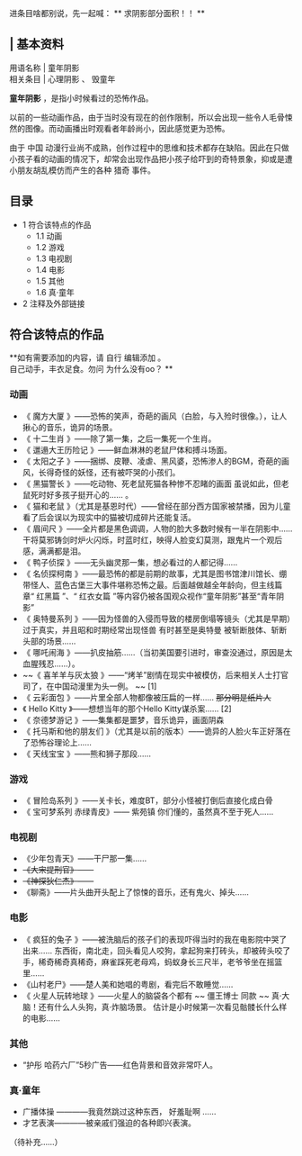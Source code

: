 进条目啥都别说，先一起喊：  ** 求阴影部分面积！！  **

|  **基本资料**  
---  
用语名称  |  童年阴影   
相关条目  |  心理阴影  、  毁童年   
  
**童年阴影** ，是指小时候看过的恐怖作品。

以前的一些动画作品，由于当时没有现在的创作限制，所以会出现一些令人毛骨悚然的图像。而动画播出时观看者年龄尚小，因此感觉更为恐怖。

由于  中国
动漫行业尚不成熟，创作过程中的思维和技术都存在缺陷。因此在只做小孩子看的动画的情况下，却常会出现作品把小孩子给吓到的奇特景象，抑或是遭小朋友胡乱模仿而产生的各种
猎奇  事件。

##  目录

  * 1  符合该特点的作品 
    * 1.1  动画 
    * 1.2  游戏 
    * 1.3  电视剧 
    * 1.4  电影 
    * 1.5  其他 
    * 1.6  真·童年 
  * 2  注释及外部链接 

##  符合该特点的作品

**如有需要添加的内容，请 自行  编辑添加  。  
自己动手，丰衣足食。勿问  为什么没有oo？  **

###  动画

  * 《  魔方大厦  》——恐怖的笑声，奇葩的画风（白脸，与入殓时很像。），让人揪心的音乐，诡异的场景。 
  * 《  十二生肖  》——除了第一集，之后一集死一个生肖。 
  * 《  邋遢大王历险记  》——鲜血淋淋的老鼠尸体和搏斗场面。 
  * 《  太阳之子  》——捆绑、皮鞭、凌虐、黑风婆，恐怖渗人的BGM，奇葩的画风，长得奇怪的妖怪，还有被吓哭的小孩们。 
  * 《  黑猫警长  》——吃动物、死老鼠死猫各种惨不忍睹的画面  虽说如此，但老鼠死时好多孩子挺开心的……  。 
  * 《  猫和老鼠  》（尤其是基恩时代）——曾经在部分西方国家被禁播，因为儿童看了后会误以为现实中的猫被切成碎片还能复活。 
  * 《  眉间尺  》——全片都是黑色调调，人物的脸大多数时候有一半在阴影中……干将莫邪铸剑时炉火闪烁，时蓝时红，映得人脸变幻莫测，跟鬼片一个观后感，满满都是泪。 
  * 《  鸭子侦探  》——无头幽灵那一集，想必看过的人都记得…… 
  * 《  名侦探柯南  》——最恐怖的都是前期的故事，尤其是图书馆津川馆长、绷带怪人、蓝色古堡三大事件堪称恐怖之最。后面越做越全年龄向，但主线篇章“  红黑篇  ”、“  红衣女篇  ”等内容仍被各国观众视作“童年阴影”甚至“青年阴影” 
  * 《  奥特曼系列  》——因为怪兽的入侵而导致的楼房倒塌等镜头（尤其是早期）过于真实，并且昭和时期经常出现怪兽  有时甚至是奥特曼  被斩断肢体、斩断头部的场景…… 
  * 《  哪吒闹海  》——扒皮抽筋……（当初美国要引进时，审查没通过，原因是太血腥残忍……）。 
  * ~~《 喜羊羊与灰太狼  》——“烤羊”剧情在现实中被模仿，后来相关人士打官司了，在中国动漫里为头一例。 ~~ [1] 
  * 《  云彩面包  》——片里全部人物都像被压扁的一样…… ~~那分明是纸片人~~
  * 《  Hello Kitty  》——想想当年的那个Hello Kitty谋杀案……  [2] 
  * 《  奈德梦游记  》——集集都是噩梦，音乐诡异，画面阴森 
  * 《  托马斯和他的朋友们  》（尤其是以前的版本）——诡异的人脸火车正好落在了恐怖谷理论上…… 
  * 《  天线宝宝  》——熊和狮子那段…… 

###  游戏

  * 《  冒险岛系列  》——关卡长，难度BT，部分小怪被打倒后直接化成白骨 
  * 《  宝可梦系列  赤绿青皮》——  紫苑镇  你们懂的，虽然真不至于死人…… 

###  电视剧

  * 《少年包青天》——干尸那一集…… 
  * ~~《大宋提刑官》——~~
  * ~~《神探狄仁杰》——~~
  * 《聊斋》——片头曲开头配上了惊悚的音乐，还有鬼火、掉头…… 

###  电影

  * 《  疯狂的兔子  》——被洗脑后的孩子们的表现吓得当时的我在电影院中哭了出来……  东西街，南北走，回头看见人咬狗，拿起狗来打砖头，却被砖头咬了手，稀奇稀奇真稀奇，麻雀踩死老母鸡，蚂蚁身长三尺半，老爷爷坐在摇篮里…… 
  * 《山村老尸》——楚人美和她唱的粤剧，看完后不敢睡觉…… 
  * 《  火星人玩转地球  》——火星人的脑袋各个都有 ~~ 僵王博士  同款 ~~ 真·大脑！还有什么人头狗，真·炸脑场景。  估计是小时候第一次看见骷髅长什么样的电影…… 

###  其他

  * “护彤 哈药六厂”5秒广告——红色背景和音效非常吓人。 

###  真·童年

  * 广播体操  ————我竟然跳过这种东西，  好羞耻啊  …… 
  * 才艺表演————被亲戚们强迫的各种即兴表演。 

（待补充……）